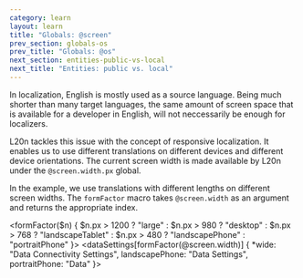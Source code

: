 ```yaml
---
category: learn
layout: learn
title: "Globals: @screen"
prev_section: globals-os
prev_title: "Globals: @os"
next_section: entities-public-vs-local
next_title: "Entities: public vs. local"
---
```


<section class="clearfix">
  <div class="left">
    <p>In localization, English is mostly used as a source language. Being much shorter than many target languages, the same amount of screen space that is available for a developer in English, will not neccessarily be enough for localizers.</p>
    <p>L20n tackles this issue with the concept of responsive localization. It enables us to use different translations on different devices and different device orientations.  The current screen width is made available by L20n under the <code>@screen.width.px</code> global.</p>
    <p>In the example, we use translations with different lengths on different screen widths. The <code>formFactor</code> macro takes <code>@screen.width</code> as an argument and returns the appropriate index.</p>
  </div>
  <div class="right">
    <div class="editor sourceEditor height25"
      id="sourceEditor1"
      data-source="sourceEditor1"
      data-output="output1"
    >&lt;formFactor($n) { 
   $n.px &gt; 1200 ? "large" :
   $n.px &gt;  980 ? "desktop" :
   $n.px &gt;  768 ? "landscapeTablet" : 
   $n.px &gt;  480 ? "landscapePhone" : 
                  "portraitPhone" 
}&gt;
&lt;dataSettings[formFactor(@screen.width)] {
 *wide: "Data Connectivity Settings",
  landscapePhone: "Data Settings",
  portraitPhone: "Data"
}&gt;
    </div>
    <dl id="output1">
    </dl>
  </div>
</section>
